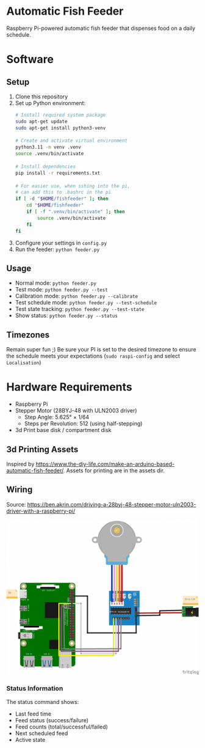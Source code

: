 # Automatic Fish Feeder

Raspberry Pi-powered automatic fish feeder that dispenses food on a daily schedule.

# Software

## Setup

1. Clone this repository
2. Set up Python environment:
    ```bash
    # Install required system package
    sudo apt-get update
    sudo apt-get install python3-venv

    # Create and activate virtual environment
    python3.11 -m venv .venv
    source .venv/bin/activate

    # Install dependencies
    pip install -r requirements.txt

    # For easier use, when sshing into the pi,
    # can add this to .bashrc in the pi
    if [ -d "$HOME/fishfeeder" ]; then
        cd "$HOME/fishfeeder"
        if [ -f ".venv/bin/activate" ]; then
            source .venv/bin/activate
        fi
    fi
    ```
3. Configure your settings in `config.py`
4. Run the feeder: `python feeder.py`

## Usage

- Normal mode: `python feeder.py`
- Test mode: `python feeder.py --test`
- Calibration mode: `python feeder.py --calibrate`
- Test schedule mode: `python feeder.py --test-schedule`
- Test state tracking: `python feeder.py --test-state`
- Show status: `python feeder.py --status`

## Timezones

Remain super fun ;)   Be sure your PI is set to the desired timezone to ensure the schedule meets your expectations (`sudo raspi-config` and select `Localisation`)

# Hardware Requirements

- Raspberry Pi
- Stepper Motor (28BYJ-48 with ULN2003 driver)
  - Step Angle: 5.625° × 1/64
  - Steps per Revolution: 512 (using half-stepping)
- 3d Print base disk / compartment disk

## 3d Printing Assets

Inspired by https://www.the-diy-life.com/make-an-arduino-based-automatic-fish-feeder/.   Assets for printing are in the assets dir.

## Wiring

Source: https://ben.akrin.com/driving-a-28byj-48-stepper-motor-uln2003-driver-with-a-raspberry-pi/

![Wiring Diagram](assets/wiring.png)

### Status Information
The status command shows:
- Last feed time
- Feed status (success/failure)
- Feed counts (total/successful/failed)
- Next scheduled feed
- Active state
